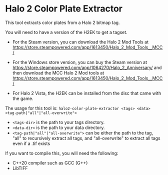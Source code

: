 # Halo 2 Color Plate Extractor

This tool extracts color plates from a Halo 2 bitmap tag.

You will need to have a version of the H2EK to get a tagset.

* For the Steam version, you can download the Halo 2 Mod Tools at
  https://store.steampowered.com/app/1613450/Halo_2_Mod_Tools__MCC/

* For the Windows store version, you can buy the Steam version at 
  https://store.steampowered.com/app/1064270/Halo_2_Anniversary/ and
  then download the MCC Halo 2 Mod tools at
  https://store.steampowered.com/app/1613450/Halo_2_Mod_Tools__MCC/

* For Halo 2 Vista, the H2EK can be installed from the disc that came with the
  game.

The usage for this tool is:
`halo2-color-plate-extractor <tags> <data> <tag-path|"all"|"all-overwrite">`

* `<tags-dir>` is the path to your tags directory.
* `<data-dir>` is the path to your data directory.
* `<tag-path|"all"|"all-overwrite">` can be either the path to the tag, "all" to recursively extract all tags, and "all-overwrite" to extract all tags even if a .tif exists

If you want to compile this, you will need the following:
* C++20 compiler such as GCC (G++)
* LibTIFF
